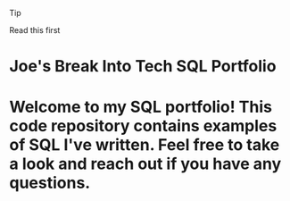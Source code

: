 >[!Tip]
> Read this first

# Joe's Break Into Tech SQL Portfolio

# Welcome to my SQL portfolio! This code repository contains examples of SQL I've written. Feel free to take a look and reach out if you have any questions.
